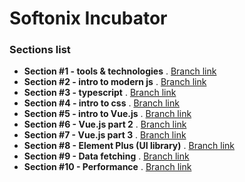 # Softonix Incubator

### Sections list

- **Section #1 - tools & technologies** . [Branch link](https://github.com/Softonix/softonix-incubator/tree/section-1-tooling)
- **Section #2 - intro to modern js** . [Branch link](https://github.com/Softonix/softonix-incubator/tree/section-2-intro-to-js)
- **Section #3 - typescript** . [Branch link](https://github.com/Softonix/softonix-incubator/tree/section-3-typescript)
- **Section #4 - intro to css** . [Branch link](https://github.com/Softonix/softonix-incubator/tree/section-4-intro-to-css)
- **Section #5 - intro to Vue.js** . [Branch link](https://github.com/Softonix/softonix-incubator/tree/section-5-intro-to-vue)
- **Section #6 - Vue.js part 2** . [Branch link](https://github.com/Softonix/softonix-incubator/tree/section-6-vue-part-2)
- **Section #7 - Vue.js part 3** . [Branch link](https://github.com/Softonix/softonix-incubator/tree/section-7-vue-part-3)
- **Section #8 - Element Plus (UI library)** . [Branch link](https://github.com/Softonix/softonix-incubator/tree/section-8-element-plus)
- **Section #9 - Data fetching** . [Branch link](https://github.com/Softonix/softonix-incubator/tree/section-9-data-fetching)
- **Section #10 - Performance** . [Branch link](https://github.com/Softonix/softonix-incubator/tree/section-10-performance)
